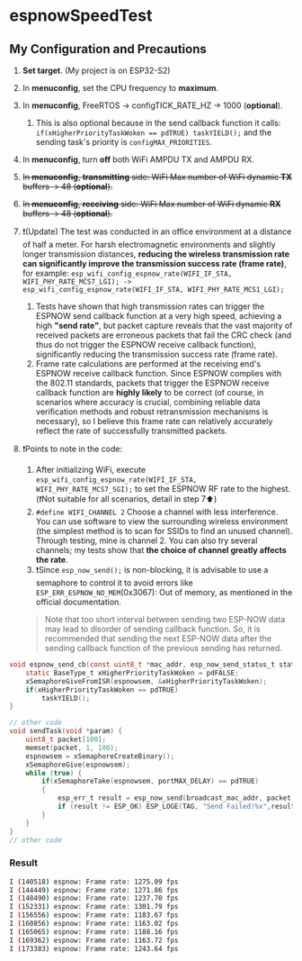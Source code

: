 # espnowSpeedTest

## My Configuration and Precautions

1. **Set target**. (My project is on ESP32-S2)
2. In **menuconfig**, set the CPU frequency to **maximum**.
3. In **menuconfig**, FreeRTOS -> configTICK_RATE_HZ -> 1000 (**optional**).
   1. This is also optional because in the send callback function it calls: `if(xHigherPriorityTaskWoken == pdTRUE) taskYIELD();` and the sending task's priority is `configMAX_PRIORITIES`.
4. In **menuconfig**, turn **off** both WiFi AMPDU TX and AMPDU RX.
5. ~~In **menuconfig**, **transmitting** side: WiFi Max number of WiFi dynamic **TX** buffers -> 48 (**optional**).~~
6. ~~In **menuconfig**, **receiving** side: WiFi Max number of WiFi dynamic **RX** buffers -> 48 (**optional**).~~
7. ❗️(Update) The test was conducted in an office environment at a distance of half a meter. For harsh electromagnetic environments and slightly longer transmission distances, **reducing the wireless transmission rate can significantly improve the transmission success rate (frame rate)**, for example: `esp_wifi_config_espnow_rate(WIFI_IF_STA, WIFI_PHY_RATE_MCS7_LGI); -> esp_wifi_config_espnow_rate(WIFI_IF_STA, WIFI_PHY_RATE_MCS1_LGI);`
   1. Tests have shown that high transmission rates can trigger the ESPNOW send callback function at a very high speed, achieving a high **"send rate"**, but packet capture reveals that the vast majority of received packets are erroneous packets that fail the CRC check (and thus do not trigger the ESPNOW receive callback function), significantly reducing the transmission success rate (frame rate).
   2. Frame rate calculations are performed at the receiving end's ESPNOW receive callback function. Since ESPNOW complies with the 802.11 standards, packets that trigger the ESPNOW receive callback function are **highly likely** to be correct (of course, in scenarios where accuracy is crucial, combining reliable data verification methods and robust retransmission mechanisms is necessary), so I believe this frame rate can relatively accurately reflect the rate of successfully transmitted packets.
8. ❗️Points to note in the code:
   1. After initializing WiFi, execute `esp_wifi_config_espnow_rate(WIFI_IF_STA, WIFI_PHY_RATE_MCS7_SGI);` to set the ESPNOW RF rate to the highest. (❗️Not suitable for all scenarios, detail in step 7⬆️)
   2. `#define WIFI_CHANNEL 2` Choose a channel with less interference. You can use software to view the surrounding wireless environment (the simplest method is to scan for SSIDs to find an unused channel). Through testing, mine is channel 2. You can also try several channels; my tests show that **the choice of channel greatly affects the rate**.
   3. ❗️Since `esp_now_send();` is non-blocking, it is advisable to use a semaphore to control it to avoid errors like `ESP_ERR_ESPNOW_NO_MEM`(0x3067): Out of memory, as mentioned in the official documentation.

	> Note that too short interval between sending two ESP-NOW data may lead to disorder of sending callback function. So, it is recommended that sending the next ESP-NOW data after the sending callback function of the previous sending has returned.

```C
void espnow_send_cb(const uint8_t *mac_addr, esp_now_send_status_t status) {
    static BaseType_t xHigherPriorityTaskWoken = pdFALSE;
    xSemaphoreGiveFromISR(espnowsem, &xHigherPriorityTaskWoken);
    if(xHigherPriorityTaskWoken == pdTRUE)
        taskYIELD();
}

// other code
void sendTask(void *param) {
    uint8_t packet[100];
    memset(packet, 1, 100);
    espnowsem = xSemaphoreCreateBinary();
    xSemaphoreGive(espnowsem);
    while (true) {
        if(xSemaphoreTake(espnowsem, portMAX_DELAY) == pdTRUE)
        {
            esp_err_t result = esp_now_send(broadcast_mac_addr, packet, sizeof(packet));
            if (result != ESP_OK) ESP_LOGE(TAG, "Send Failed!%x",result);
        }
    }
}
// other code
```



### Result

```bash
I (140518) espnow: Frame rate: 1275.09 fps
I (144449) espnow: Frame rate: 1271.86 fps
I (148490) espnow: Frame rate: 1237.70 fps
I (152331) espnow: Frame rate: 1301.79 fps
I (156556) espnow: Frame rate: 1183.67 fps
I (160856) espnow: Frame rate: 1163.02 fps
I (165065) espnow: Frame rate: 1188.16 fps
I (169362) espnow: Frame rate: 1163.72 fps
I (173383) espnow: Frame rate: 1243.64 fps
```

